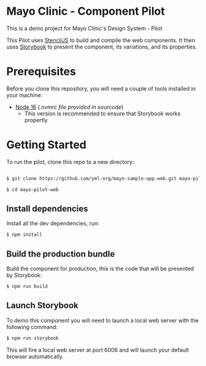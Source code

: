 # Mayo Clinic - Component Pilot

This is a demo project for Mayo Clinic's Design System - Pilot

This Pilot uses [StencilJS](https://stenciljs.com/) to build and compile the web components. It then uses [Storybook](https://storybook.js.org/) to present the component, its variations, and its properties.

# Prerequisites

Before you clone this repository, you will need a couple of tools installed in your machine:

- [Node 16](https://nodejs.org/en/) (*.nvmrc file provided in sourcode*)
	 - This version is recommended to ensure that Storybook works propertly
# Getting Started

To run the pilot, clone this repo to a new directory:

```bash

$ git clone https://github.com/yml-org/mayo-sample-app-web.git mayo-pilot-web

$ cd mayo-pilot-web
```

## Install dependencies

Install all the dev dependencies, run:

```bash
$ npm install
```

## Build the production bundle

Build the component for production, this is the code that will be presented by Storybook:

```bash
$ npm run build
```

## Launch Storybook

To demo this component you will need to launch a local web server with the following command:

```bash
$ npm run storybook
```

This will fire a local web server at port 6006 and will launch your default browser automatically.
